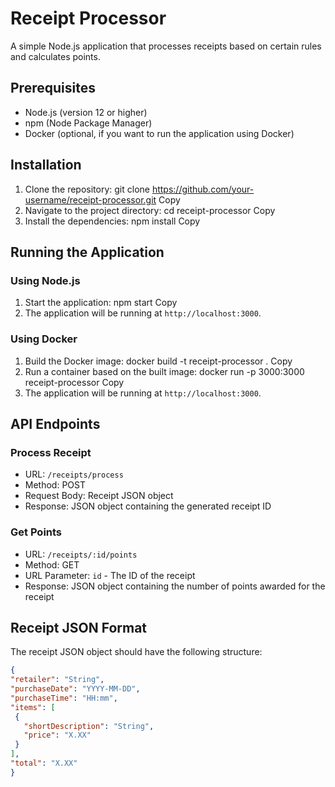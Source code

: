 # Receipt Processor

A simple Node.js application that processes receipts based on certain rules and calculates points.

## Prerequisites

- Node.js (version 12 or higher)
- npm (Node Package Manager)
- Docker (optional, if you want to run the application using Docker)

## Installation

1. Clone the repository:
git clone https://github.com/your-username/receipt-processor.git
Copy
2. Navigate to the project directory:
cd receipt-processor
Copy
3. Install the dependencies:
npm install
Copy
## Running the Application

### Using Node.js

1. Start the application:
npm start
Copy
2. The application will be running at `http://localhost:3000`.

### Using Docker

1. Build the Docker image:
docker build -t receipt-processor .
Copy
2. Run a container based on the built image:
docker run -p 3000:3000 receipt-processor
Copy
3. The application will be running at `http://localhost:3000`.

## API Endpoints

### Process Receipt

- URL: `/receipts/process`
- Method: POST
- Request Body: Receipt JSON object
- Response: JSON object containing the generated receipt ID

### Get Points

- URL: `/receipts/:id/points`
- Method: GET
- URL Parameter: `id` - The ID of the receipt
- Response: JSON object containing the number of points awarded for the receipt

## Receipt JSON Format

The receipt JSON object should have the following structure:

```json
{
"retailer": "String",
"purchaseDate": "YYYY-MM-DD",
"purchaseTime": "HH:mm",
"items": [
 {
   "shortDescription": "String",
   "price": "X.XX"
 }
],
"total": "X.XX"
}